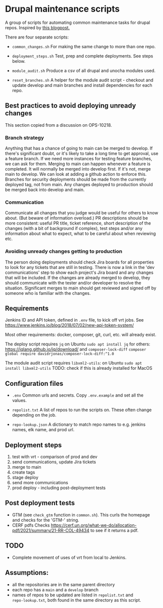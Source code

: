 # Drupal maintenance scripts

A group of scripts for automating common maintenance tasks for drupal repos.
Inspired by [this blogpost.](https://blog.danslimmon.com/2019/07/15/do-nothing-scripting-the-key-to-gradual-automation/)

There are four separate scripts:

* `common_changes.sh` For making the same change to more than one repo.

* `deployment_steps.sh` Test, prep and complete deployments. See steps below.

* `module_audit.sh` Produce a csv of all drupal and unocha modules used.

* `reset_branches.sh` A helper for the module audit script - checkout and update
develop and main branches and install dependencies for each repo.

## Best practices to avoid deploying unready changes

This section copied from a discussion on OPS-10218.

### Branch strategy
Anything that has a chance of going to main can be merged to develop.
If there's significant doubt, or it's likely to take a long time to get approval, use a feature branch.
If we need more instances for testing feature branches, we can ask for them.
Merging to main can happen whenever a feature is completed. It will normally be merged into develop first. If it's not, merge main to develop. We can look at adding a github action to enforce this.
Branches for security deployments should be made from the currently deployed tag, not from main.
Any changes deployed to production should be merged back into develop and main.

### Communication
Communicate all changes that you judge would be useful for others to know about. (But beware of information overload.)
PR descriptions should be more consistent: useful PR title, ticket reference, short description of the changes (with a bit of background if complex), test steps and/or any information about what to expect, what to be careful about when reviewing etc.

### Avoiding unready changes getting to production
The person doing deployments should check Jira boards for all properties to look for any tickets that are still in testing. There is now a link in the 'dev communications' step to show each project's Jira board and any changes that will be included. If the changes are already merged to develop, they should communicate with the tester and/or developer to resolve the situation.
Significant merges to main should get reviewed and signed off by someone who is familiar with the changes.

## Requirements
Jenkins ID and API token, defined in `.env` file, to kick off vrt jobs.
See https://www.jenkins.io/blog/2018/07/02/new-api-token-system/

Most other requirements: docker, composer, git, curl, etc. will already exist.

The deploy script requires `jq`
on Ubuntu `sudo apt install jq`
for others: https://jqlang.github.io/jq/download/
and `composer-lock-diff`
`composer global require davidrjonas/composer-lock-diff:^1.0`

The module audit script requires `libxml2-utils`:
on Ubuntu `sudo apt install libxml2-utils`
TODO: check if this is already installed for MacOS

## Configuration files

* `.env`
Common urls and secrets. Copy `.env.example` and set all the values.

* `repolist.txt`
A list of repos to run the scripts on. These often change depending on the job.

* `repo-lookup.json`
A dictionary to match repo names to e.g. jenkins names, elk name, and prod url.

## Deployment steps
1. test with vrt - comparison of prod and dev
1. send communications, update Jira tickets
1. merge to main
1. create tags
1. stage deploy
1. send more communications
1. prod deploy - including post-deployment tests

## Post deployment tests
* GTM (see `check_gtm` function in `common.sh`).
This curls the homepage and checks for the 'GTM-' string.
* CERF pdfs
Checks
https://cerf.un.org/what-we-do/allocation-pdf/2021/summary/21-RR-COL-49434
to see if it returns a pdf.

## TODO
* Complete movement of uses of vrt from local to Jenkins.

## Assumptions:
* all the repositories are in the same parent directory
* each repo has a `main` and a `develop` branch
* names of repos to be updated are listed in `repolist.txt` and\
`repo-lookup.txt`, both found in the same directory as this script.
